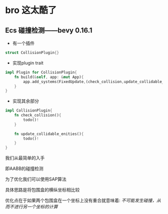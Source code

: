 # bro 这太酷了

## Ecs 碰撞检测——bevy 0.16.1
* 有一个插件
```rust
struct CollisionPlugin{}
```
* 实现plugin trait
```rust
impl Plugin for CollisionPlugin{
    fn build(&self, app: &mut App){
        app.add_systems(FixedUpdate,(check_collision,update_collidable_enities));
    }
}
```

* 实现其余部分
```rust
impl CollisionPlugin{
    fn check_collision(){
        todo()!
    }
    
    fn update_collidable_enities(){
        todo()!
    }
}
```


我们从最简单的入手

即AABB的碰撞检测

为了优化我们可以使用SAP算法

具体思路是将包围盒的横纵坐标相比较

优化点在于如果两个包围盒在一个坐标上没有重合就意味着:
_不可能发生碰撞，从而不进行另一个坐标的计算_